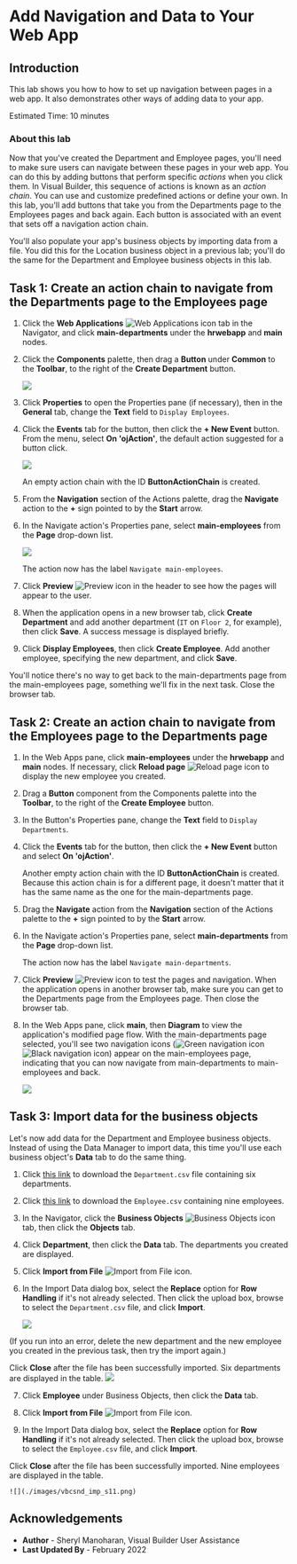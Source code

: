 # Add Navigation and Data to Your Web App

## Introduction

This lab shows you how to how to set up navigation between pages in a web app. It also demonstrates other ways of adding data to your app.

Estimated Time: 10 minutes

### About this lab

Now that you've created the Department and Employee pages, you'll need to make sure users can navigate between these pages in your web app. You can do this by adding buttons that perform specific *actions* when you click them. In Visual Builder, this sequence of actions is known as an *action chain*. You can use and customize predefined actions or define your own. In this lab, you'll add buttons that take you from the Departments page to the Employees pages and back again. Each button is associated with an event that sets off a navigation action chain.

You'll also populate your app's business objects by importing data from a file. You did this for the Location business object in a previous lab; you'll do the same for the Department and Employee business objects in this lab.

## Task 1: Create an action chain to navigate from the Departments page to the Employees page

1.  Click the **Web Applications** ![Web Applications icon](./images/vbcsnd_webapp_icon.png) tab in the Navigator, and click **main-departments** under the **hrwebapp** and **main** nodes.
2.  Click the **Components** palette, then drag a **Button** under **Common** to the **Toolbar**, to the right of the **Create Department** button.

    ![](./images/vbcsnd_cse_s2.png)

3.  Click **Properties** to open the Properties pane (if necessary), then in the **General** tab, change the **Text** field to `Display Employees`.
4.  Click the **Events** tab for the button, then click the **\+ New Event** button. From the menu, select **On 'ojAction'**, the default action suggested for a button click.

    ![](./images/vbcsnd_cse_s4.png)

    An empty action chain with the ID **ButtonActionChain** is created.

5.  From the **Navigation** section of the Actions palette, drag the **Navigate** action to the **+** sign pointed to by the **Start** arrow.

6.  In the Navigate action's Properties pane, select **main-employees** from the **Page** drop-down list.

    ![](./images/vbcsnd_cse_s6.png)

    The action now has the label `Navigate main-employees`.

7.  Click **Preview** ![Preview icon](./images/vbcsnd_run_icon.png) in the header to see how the pages will appear to the user.

8. When the application opens in a new browser tab, click **Create Department** and add another department (`IT` on `Floor 2`, for example), then click **Save**. A success message is displayed briefly.

9.  Click **Display Employees**, then click **Create Employee**. Add another employee, specifying the new department, and click **Save**.

  You'll notice there's no way to get back to the main-departments page from the main-employees page, something we'll fix in the next task. Close the browser tab.

## Task 2: Create an action chain to navigate from the Employees page to the Departments page

1.  In the Web Apps pane, click **main-employees** under the **hrwebapp** and **main** nodes. If necessary, click **Reload page** ![Reload page icon](./images/vbcsnd_refresh_icon.png) to display the new employee you created.

2.  Drag a **Button** component from the Components palette into the **Toolbar**, to the right of the **Create Employee** button.
3.  In the Button's Properties pane, change the **Text** field to `Display Departments`.
4.  Click the **Events** tab for the button, then click the **+ New Event** button and select **On 'ojAction'**.

    Another empty action chain with the ID **ButtonActionChain** is created. Because this action chain is for a different page, it doesn't matter that it has the same name as the one for the main-departments page.

5.  Drag the **Navigate** action from the **Navigation** section of the Actions palette to the **+** sign pointed to by the **Start** arrow.

6.  In the Navigate action's Properties pane, select **main-departments** from the **Page** drop-down list.

    The action now has the label `Navigate main-departments`.

7.  Click **Preview** ![Preview icon](./images/vbcsnd_run_icon.png) to test the pages and navigation. When the application opens in another browser tab, make sure you can get to the Departments page from the Employees page. Then close the browser tab.

8. In the Web Apps pane, click **main**, then **Diagram** to view the application's modified page flow. With the main-departments page selected, you'll see two navigation icons (![Green navigation icon](images/diagram-navigation-icon-green.png) ![Black navigation icon](images/diagram-navigation-icon-black.png)) appear on the main-employees page, indicating that you can now navigate from main-departments to main-employees and back.

    ![](./images/vbcsnd_cpc_s9.png)

## Task 3: Import data for the business objects

Let's now add data for the Department and Employee business objects. Instead of using the Data Manager to import data, this time you'll use each business object's **Data** tab to do the same thing.

1.  Click [this link](https://objectstorage.us-ashburn-1.oraclecloud.com/p/zTFvVsnBLSyq27gdnCPdbOtETLvq3X8T3oH26gs2avUX35jDXL4fOZTLT8x4Wcnw/n/c4u04/b/oci-library/o/WID-4121/Department.csv) to download the `Department.csv` file containing six departments.
2.  Click [this link](https://objectstorage.us-ashburn-1.oraclecloud.com/p/w2xAsu9DNoLT9JntNcG4UMBL7cFfLc8jXUG4yioyRA3fO-92bMbFP2yCXB56zyQ2/n/c4u04/b/oci-library/o/WID-4121/Employee.csv) to download the `Employee.csv` containing nine employees.
3.  In the Navigator, click the **Business Objects** ![Business Objects icon](./images/vbcsnd_bo_icon.png) tab, then click the **Objects** tab.

4.  Click **Department**, then click the **Data** tab. The departments you created are displayed.

5.  Click **Import from File** ![Import from File icon](./images/vbcsnd_import_icon_transp.png).

6.  In the Import Data dialog box, select the **Replace** option for **Row Handling** if it's not already selected. Then click the upload box, browse to select the `Department.csv` file, and click **Import**.

    ![](./images/department-data-import.png)

  (If you run into an error, delete the new department and the new employee you created in the previous task, then try the import again.)

  Click **Close** after the file has been successfully imported. Six departments are displayed in the table.
    ![](./images/vbcsnd_imp_s7.png)

7.  Click **Employee** under Business Objects, then click the **Data** tab.

8.  Click **Import from File** ![Import from File icon](./images/vbcsnd_import_icon_transp.png).

9.  In the Import Data dialog box, select the **Replace** option for **Row Handling** if it's not already selected. Then click the upload box, browse to select the `Employee.csv` file, and click **Import**.

  Click **Close** after the file has been successfully imported. Nine employees are displayed in the table.

    ![](./images/vbcsnd_imp_s11.png)

## Acknowledgements

* **Author** - Sheryl Manoharan, Visual Builder User Assistance
* **Last Updated By** - February 2022
